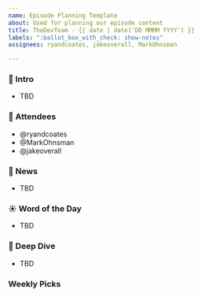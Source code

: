 ```yaml
---
name: Episode Planning Template
about: Used for planning our episode content
title: TheDevTeam - {{ date | date('DD MMMM YYYY') }}
labels: ":ballot_box_with_check: show-notes"
assignees: ryandcoates, jakeoverall, MarkOhnsman

---
```



### 📓 Intro
- TBD

### 👥 Attendees
- @ryandcoates 
- @MarkOhnsman 
- @jakeoverall

### :newspaper: News
- TBD

### :sunny: Word of the Day
- TBD

### :brain: Deep Dive
- TBD

### Weekly Picks
